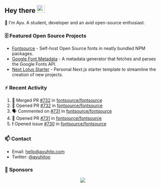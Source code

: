 ## Hey there <img src="https://media.giphy.com/media/hvRJCLFzcasrR4ia7z/giphy.gif" width="25" height="25">

📝 I'm Ayu. A student, developer and an avid open-source enthusiast.

### 🗄 Featured Open Source Projects

- [Fontsource](https://github.com/fontsource/fontsource) - Self-host Open Source fonts in neatly bundled NPM packages.
- [Google Font Metadata](https://github.com/fontsource/google-font-metadata) - A metadata generator that fetches and parses the Google Fonts API.
- [Next Lotus Starter](https://github.com/DecliningLotus/next-lotus-starter) - Personal Next.js starter template to streamline the creation of new projects.

### ⚡ Recent Activity

<!--START_SECTION:activity-->

1. 🎉 Merged PR [#732](https://github.com/fontsource/fontsource/pull/732) in [fontsource/fontsource](https://github.com/fontsource/fontsource)
2. 💪 Opened PR [#732](https://github.com/fontsource/fontsource/pull/732) in [fontsource/fontsource](https://github.com/fontsource/fontsource)
3. 🗣 Commented on [#731](https://github.com/fontsource/fontsource/issues/731) in [fontsource/fontsource](https://github.com/fontsource/fontsource)
4. 💪 Opened PR [#731](https://github.com/fontsource/fontsource/pull/731) in [fontsource/fontsource](https://github.com/fontsource/fontsource)
5. ❗️ Opened issue [#730](https://github.com/fontsource/fontsource/issues/730) in [fontsource/fontsource](https://github.com/fontsource/fontsource)
<!--END_SECTION:activity-->

### 📫 Contact

- Email: hello@ayuhito.com
- Twitter: [@ayuhitoo](https://twitter.com/ayuhitoo)

### :sparkling_heart: Sponsors

<p align="center">
  <a href="https://cdn.jsdelivr.net/gh/ayuhito/ayuhito/sponsors.svg">
    <img src='https://cdn.jsdelivr.net/gh/ayuhito/ayuhito/sponsors.svg'/>
  </a>
</p>
